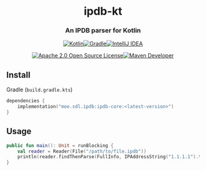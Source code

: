 # <h1 align="center">ipdb-kt</h1>

<h3 align="center">An IPDB parser for Kotlin</h3>

<!--Badges-->

<p align="center">
<a href="https://kotlinlang.org"><img 
src="https://img.shields.io/badge/Kotlin-%230095D5.svg?style=for-the-badge&logo=kotlin&logoColor=white" 
alt="Kotlin"/></a><a 
href="https://gradle.org/"><img 
src="https://img.shields.io/badge/Gradle-02303A.svg?style=for-the-badge&logo=Gradle&logoColor=white" 
alt="Gradle"/></a><a 
href="https://www.jetbrains.com/idea/"><img 
src="https://img.shields.io/badge/IDEA-000000.svg?style=for-the-badge&logo=intellij-idea&logoColor=white" 
alt="IntelliJ IDEA"/></a>
</p>

<p align="center">
<a 
href="https://www.apache.org/licenses/LICENSE-2.0"><img 
src="https://img.shields.io/badge/License-Apache2.0-lightgreen?style=for-the-badge&logo=opensourceinitiative&logoColor=white" 
alt="Apache 2.0 Open Source License"/></a><a 
href="https://s01.oss.sonatype.org/content/repositories/releases/moe/sdl/ipdb/"><img 
src="https://img.shields.io/maven-central/v/moe.sdl.ipdb/ipdb-core?style=for-the-badge" 
alt="Maven Developer"/></a></p>

## Install

Gradle (`build.gradle.kts`)

```kotlin
dependencies {
    implementation("moe.sdl.ipdb:ipdb-core:<latest-version>")
}
```

## Usage

```kotlin
public fun main(): Unit = runBlocking {
    val reader = Reader(File("/path/to/file.ipdb"))
    println(reader.findThenParse(FullInfo, IPAddressString("1.1.1.1").toAddress(), "EN"))
}
```
